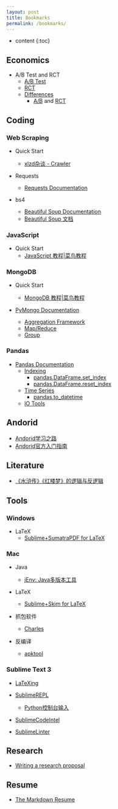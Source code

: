```yaml
---
layout: post
title: Bookmarks
permalink: /bookmarks/
---
```


* content
{:toc}



Economics
---------

- A/B Test and RCT
  * [A/B Test](https://en.wikipedia.org/wiki/A/B_testing)
  * [RCT](https://en.wikipedia.org/wiki/Randomized_controlled_trial)
  * [Differences](https://ongamesndata.wordpress.com/2015/09/22/ab-testing-and-rcts-101/)
    * [A/B](https://hbr.org/2014/02/ab-testing-and-the-benefits-of-an-experimentation-culture) and [RCT](https://hbr.org/2016/03/a-refresher-on-randomized-controlled-experiments)


Coding
------

### Web Scraping

- Quick Start
  * [xlzd杂谈 - Crawler](https://xlzd.me/tag/crawler/)

- Requests
  * [Requests Documentation](http://www.python-requests.org/en/master/)

- bs4
  * [Beautiful Soup Documentation](https://www.crummy.com/software/BeautifulSoup/bs4/doc/)
  * [Beautiful Soup 文档](http://beautifulsoup.readthedocs.io/zh_CN/latest/)


### JavaScript 

- Quick Start
  * [JavaScript 教程\|菜鸟教程](http://www.runoob.com/js/js-tutorial.html)


### MongoDB

- Quick Start
  * [MongoDB 教程\|菜鸟教程](http://www.runoob.com/mongodb/mongodb-tutorial.html)

- [PyMongo Documentation](http://api.mongodb.com/python/current/)
  * [Aggregation Framework](http://api.mongodb.com/python/current/examples/aggregation.html#aggregation-framework)
  * [Map/Reduce](http://api.mongodb.com/python/current/examples/aggregation.html#map-reduce)
  * [Group](http://api.mongodb.com/python/current/examples/aggregation.html#group)


### Pandas

- [Pandas Documentation](http://pandas.pydata.org/pandas-docs/stable/)
  * [Indexing](http://pandas.pydata.org/pandas-docs/stable/indexing.html)
      * [pandas.DataFrame.set_index](http://pandas.pydata.org/pandas-docs/stable/generated/pandas.DataFrame.set_index.html)
      * [pandas.DataFrame.reset_index](http://pandas.pydata.org/pandas-docs/stable/generated/pandas.DataFrame.reset_index.html)
  * [Time Series](http://pandas.pydata.org/pandas-docs/stable/timeseries.html)
      * [pandas.to_datetime](http://pandas.pydata.org/pandas-docs/stable/generated/pandas.to_datetime.html)
  * [IO Tools](http://pandas.pydata.org/pandas-docs/stable/io.html)
  

## Andorid

- [Andorid学习之路](http://stormzhang.com/android/2014/07/07/learn-android-from-rookie/)
- [Andorid官方入门指南](https://developer.android.com/training/index.html)


Literature
-----------
 - [《水浒传》《红楼梦》的逻辑与反逻辑](http://www.360doc.com/content/15/0712/13/21897053_484410731.shtml)


Tools 
-----

### Windows

- LaTeX
  * [Sublime+SumatraPDF for LaTeX](http://www.jianshu.com/p/51ae1bb01885)


### Mac
- Java
  * [jEnv: Java多版本工具](http://boxingp.github.io/blog/2015/01/25/manage-multiple-versions-of-java-on-os-x/)

- LaTeX
  * [Sublime+Skim for LaTeX](http://painterlin.com/2014/08/10/Using-LaTeX-with-Sublime-and-Skim-for-Mac.html)

- 抓包软件
  * [Charles](http://bbs.utest.qq.com/283)

- 反编译
  * [apktool](http://www.jianshu.com/p/c90024f61653)

### Sublime Text 3

- [LaTeXing](http://www.latexing.com/)

- [SublimeREPL](http://sublimerepl.readthedocs.io/en/latest/)
  * [Python控制台输入](https://github.com/CellerX/blog_md/blob/master/Python_让Sublime%20Text控制台支持输入.md)

- [SublimeCodeIntel](https://github.com/SublimeCodeIntel/SublimeCodeIntel)

- [SublimeLinter](https://github.com/SublimeLinter/SublimeLinter-for-ST2)


Research
--------

- [Writing a research proposal](http://libguides.usc.edu/writingguide/researchproposal)


Resume
------
- [The Markdown Resume](https://mszep.github.io/pandoc_resume/)

